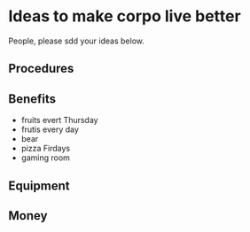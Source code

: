 # Ideas to make corpo live better

People, please sdd your ideas below.

## Procedures

## Benefits

- fruits evert Thursday
- frutis every day
- bear
- pizza Firdays
- gaming room

## Equipment

## Money